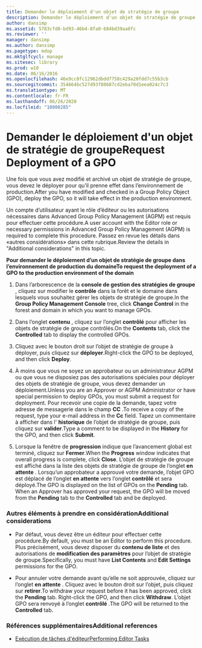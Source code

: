 ```yaml
---
title: Demander le déploiement d'un objet de stratégie de groupe
description: Demander le déploiement d'un objet de stratégie de groupe
author: dansimp
ms.assetid: 5783cfd0-bd93-46b4-8fa0-684bd39aa8fc
ms.reviewer: ''
manager: dansimp
ms.author: dansimp
ms.pagetype: mdop
ms.mktglfcycl: manage
ms.sitesec: library
ms.prod: w10
ms.date: 06/16/2016
ms.openlocfilehash: 46e9cc0fc12962dbdd7758c429a20fdd7c55b3cb
ms.sourcegitcommit: 354664bc527d93f80687cd2eba70d1eea024c7c3
ms.translationtype: MT
ms.contentlocale: fr-FR
ms.lasthandoff: 06/26/2020
ms.locfileid: "10808285"
---
```

# <span data-ttu-id="e35a8-103">Demander le déploiement d'un objet de stratégie de groupe</span><span class="sxs-lookup"><span data-stu-id="e35a8-103">Request Deployment of a GPO</span></span>


<span data-ttu-id="e35a8-104">Une fois que vous avez modifié et archivé un objet de stratégie de groupe, vous devez le déployer pour qu’il prenne effet dans l’environnement de production.</span><span class="sxs-lookup"><span data-stu-id="e35a8-104">After you have modified and checked in a Group Policy Object (GPO), deploy the GPO, so it will take effect in the production environment.</span></span>

<span data-ttu-id="e35a8-105">Un compte d’utilisateur ayant le rôle d’éditeur ou les autorisations nécessaires dans Advanced Group Policy Management (AGPM) est requis pour effectuer cette procédure.</span><span class="sxs-lookup"><span data-stu-id="e35a8-105">A user account with the Editor role or necessary permissions in Advanced Group Policy Management (AGPM) is required to complete this procedure.</span></span> <span data-ttu-id="e35a8-106">Passez en revue les détails dans «autres considérations» dans cette rubrique.</span><span class="sxs-lookup"><span data-stu-id="e35a8-106">Review the details in "Additional considerations" in this topic.</span></span>

**<span data-ttu-id="e35a8-107">Pour demander le déploiement d’un objet de stratégie de groupe dans l’environnement de production du domaine</span><span class="sxs-lookup"><span data-stu-id="e35a8-107">To request the deployment of a GPO to the production environment of the domain</span></span>**

1.  <span data-ttu-id="e35a8-108">Dans l’arborescence de la **console de gestion des stratégies de groupe** , cliquez sur modifier le **contrôle** dans la forêt et le domaine dans lesquels vous souhaitez gérer les objets de stratégie de groupe.</span><span class="sxs-lookup"><span data-stu-id="e35a8-108">In the **Group Policy Management Console** tree, click **Change Control** in the forest and domain in which you want to manage GPOs.</span></span>

2.  <span data-ttu-id="e35a8-109">Dans l’onglet **contenu** , cliquez sur l’onglet **contrôlé** pour afficher les objets de stratégie de groupe contrôlés.</span><span class="sxs-lookup"><span data-stu-id="e35a8-109">On the **Contents** tab, click the **Controlled** tab to display the controlled GPOs.</span></span>

3.  <span data-ttu-id="e35a8-110">Cliquez avec le bouton droit sur l’objet de stratégie de groupe à déployer, puis cliquez sur **déployer**.</span><span class="sxs-lookup"><span data-stu-id="e35a8-110">Right-click the GPO to be deployed, and then click **Deploy**.</span></span>

4.  <span data-ttu-id="e35a8-111">À moins que vous ne soyez un approbateur ou un administrateur AGPM ou que vous ne disposiez pas des autorisations spéciales pour déployer des objets de stratégie de groupe, vous devez demander un déploiement.</span><span class="sxs-lookup"><span data-stu-id="e35a8-111">Unless you are an Approver or AGPM Administrator or have special permission to deploy GPOs, you must submit a request for deployment.</span></span> <span data-ttu-id="e35a8-112">Pour recevoir une copie de la demande, tapez votre adresse de messagerie dans le champ **CC** .</span><span class="sxs-lookup"><span data-stu-id="e35a8-112">To receive a copy of the request, type your e-mail address in the **Cc** field.</span></span> <span data-ttu-id="e35a8-113">Tapez un commentaire à afficher dans l' **historique** de l’objet de stratégie de groupe, puis cliquez sur **valider**.</span><span class="sxs-lookup"><span data-stu-id="e35a8-113">Type a comment to be displayed in the **History** for the GPO, and then click **Submit**.</span></span>

5.  <span data-ttu-id="e35a8-114">Lorsque la fenêtre de **progression** indique que l’avancement global est terminé, cliquez sur **Fermer**.</span><span class="sxs-lookup"><span data-stu-id="e35a8-114">When the **Progress** window indicates that overall progress is complete, click **Close**.</span></span> <span data-ttu-id="e35a8-115">L’objet de stratégie de groupe est affiché dans la liste des objets de stratégie de groupe de l’onglet **en attente** . Lorsqu’un approbateur a approuvé votre demande, l’objet GPO est déplacé de l’onglet **en attente** vers l’onglet **contrôlé** et sera déployé.</span><span class="sxs-lookup"><span data-stu-id="e35a8-115">The GPO is displayed on the list of GPOs on the **Pending** tab. When an Approver has approved your request, the GPO will be moved from the **Pending** tab to the **Controlled** tab and be deployed.</span></span>

### <span data-ttu-id="e35a8-116">Autres éléments à prendre en considération</span><span class="sxs-lookup"><span data-stu-id="e35a8-116">Additional considerations</span></span>

-   <span data-ttu-id="e35a8-117">Par défaut, vous devez être un éditeur pour effectuer cette procédure.</span><span class="sxs-lookup"><span data-stu-id="e35a8-117">By default, you must be an Editor to perform this procedure.</span></span> <span data-ttu-id="e35a8-118">Plus précisément, vous devez disposer du **contenu de liste** et des autorisations de **modification des paramètres** pour l’objet de stratégie de groupe.</span><span class="sxs-lookup"><span data-stu-id="e35a8-118">Specifically, you must have **List Contents** and **Edit Settings** permissions for the GPO.</span></span>

-   <span data-ttu-id="e35a8-119">Pour annuler votre demande avant qu’elle ne soit approuvée, cliquez sur l’onglet **en attente** . Cliquez avec le bouton droit sur l’objet, puis cliquez sur **retirer**.</span><span class="sxs-lookup"><span data-stu-id="e35a8-119">To withdraw your request before it has been approved, click the **Pending** tab. Right-click the GPO, and then click **Withdraw**.</span></span> <span data-ttu-id="e35a8-120">L’objet GPO sera renvoyé à l’onglet **contrôlé** .</span><span class="sxs-lookup"><span data-stu-id="e35a8-120">The GPO will be returned to the **Controlled** tab.</span></span>

### <span data-ttu-id="e35a8-121">Références supplémentaires</span><span class="sxs-lookup"><span data-stu-id="e35a8-121">Additional references</span></span>

-   [<span data-ttu-id="e35a8-122">Exécution de tâches d'éditeur</span><span class="sxs-lookup"><span data-stu-id="e35a8-122">Performing Editor Tasks</span></span>](performing-editor-tasks-agpm40.md)

 

 





